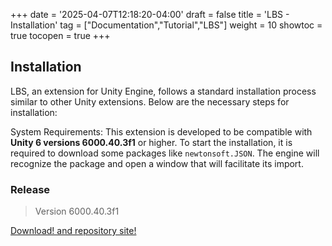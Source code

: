 +++
date = '2025-04-07T12:18:20-04:00'
draft = false
title = 'LBS - Installation'
tag = ["Documentation","Tutorial","LBS"]
weight = 10
showtoc = true
tocopen = true
+++

## Installation
LBS, an extension for Unity Engine, follows a standard installation process similar to other Unity extensions. Below are the necessary steps for installation:

System Requirements: This extension is developed to be compatible with **Unity 6 versions 6000.40.3f1** or higher. To start the installation, it is required to download some packages like `newtonsoft.JSON`. The engine will recognize the package and open a window that will facilitate its import.

### Release

> Version 6000.40.3f1

[Download! and repository site!](https://github.com/ISILab-Utalca/LevelBuildingSidekick/releases/tag/release-0.2.3-hotfix)


